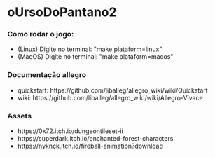 # oUrsoDoPantano2

<h3>Como rodar o jogo: </h3>
<ul>
  <li>(Linux) Digite no terminal:  "make plataform=linux"</li>
  <li>(MacOS) Digite no terminal:  "make plataform=macos"</li>
</ul>




<h3>Documentação allegro</h3>
<ul>
  <li>quickstart: https://github.com/liballeg/allegro_wiki/wiki/Quickstart</li>
  <li>wiki: https://github.com/liballeg/allegro_wiki/wiki/Allegro-Vivace</li>
</ul>

<h3>Assets</h3>
<ul>
  <li>https://0x72.itch.io/dungeontileset-ii</li>
  <li>https://superdark.itch.io/enchanted-forest-characters</li>
  <li>https://nyknck.itch.io/fireball-animation?download</li>
</ul>
